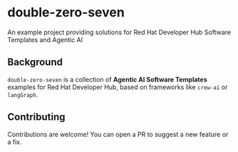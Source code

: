 # double-zero-seven

An example project providing solutions for Red Hat Developer Hub Software Templates and Agentic AI

## Background

`double-zero-seven` is a collection of **Agentic AI Software Templates** examples for Red Hat Developer Hub, based on frameworks like `crew-ai` or `langGraph`.

## Contributing

Contributions are welcome! You can open a PR to suggest a new feature or a fix.
